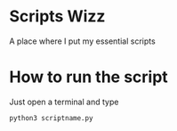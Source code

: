 # Scripts Wizz

A place where I put my essential scripts

# How to run the script

Just open a terminal and type

```
python3 scriptname.py
```
